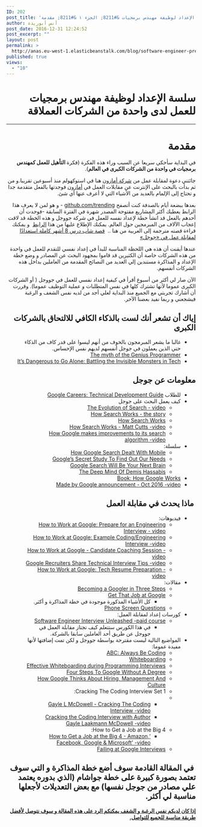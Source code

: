 ```yaml
---
ID: 202
post_title: 'سلسة الإعداد لوظيفة مهندس برمجيات &#8211; الجزء ١ &#8211; مقدمة'
author: أنس أبوريدة
post_date: 2016-12-31 12:24:52
post_excerpt: ""
layout: post
permalink: >
  http://anas.eu-west-1.elasticbeanstalk.com/blog/software-engineer-preparation-introduction/
published: true
views:
  - "10"
---
```

<h1 dir="rtl">سلسة الإعداد لوظيفة مهندس برمجيات للعمل لدى واحدة من الشركات العملاقة</h1>

<hr>

<h1 dir="rtl">مقدمة</h1>
<p dir="rtl">في البداية سأحكي سريعا عن السبب وراء هذه الفكرة (فكرة<strong> التأهيل للعمل كمهندس برمجيات في واحدة من الشركات الكبرى في العالم</strong>).</p>
<p dir="rtl">جائتني دعوة لمقابلة عمل من <a href="https://www.amazon.com/">شركة أمازون</a> هنا في استوكهولم منذ أسبوعين تقريبا.و من ثم بدأت بالبحث على الإنترنت عن مقابلات العمل في <a href="https://www.amazon.com/">أمازون</a> فوجدتها بالفعل متقدمة جدا و تحتاج إلى الإلمام بالعديد من الأشياء التي لا أعرف عنها أي شئ.</p>
<p dir="rtl">بعدها ببضعة أيام بالصدفة كنت أتصفح <a href="http://github.com/trending">github.com/trending</a>&nbsp;- و هو لمن لا يعرف هذا الرابط يعطيك أكثر المشاريع مفتوحة المصدر شهرة في الفترة السابقة -فوجدت أن أحدهم بالفعل قد انشأ خطة لإعداد نفسه للعمل في شركة جووجل و هذه الخطة قد لاقت إعجاب الآلاف من المبرمجين حول العالم.&nbsp;يمكنك الإطلاع عليها من هذا <a href="https://github.com/AnasFullStack/google-interview-university">الرابط</a>&nbsp; و يمكنك قراءة قصته مترجمة إلى العربية من هنا .. &nbsp;<a href="http://www.sasapost.com/translation/google-interview-university/">قصة شاب درس 8 أشهر كاملة استعدادًا لمقابلة عمل في «جوجل»</a></p>
<p dir="rtl">عندها أيقنت أن هذه هي اللحظة المناسبة للبدأ في إعداد نفسي للتقدم للعمل في واحدة من هذه الشركات خاصة أن الكثيرين قد قاموا بمجهود البحث عن المصادر و وضع خطة الإعداد و المذاكرة مستندين إلي العديد من النصائح المقدمة من العاملين بداخل هذه الشركات أنفسهم.</p>
<p dir="rtl">الآن صار لي أكثر من أسبوع أقرأ في كيفية إعداد نفسي للعمل في جووجل ( أو الشركات الكبرى عموما لأنها تشترك كلها في نفس المتطلبات و عملية التوظيف عموما). وقررت أن أشارك تجربتي مع الجميع منذ البداية لعلي أجد من لديه نفس الشغف و الرغبة فيشجعني و ربما نفيد بعضنا الآخر.</p>

<h2 dir="rtl">إياك أن تشعر أنك لست بالذكاء الكافي للالتحاق بالشركات الكبرى</h2>
<ul dir="rtl">
 	<li>غالبا ما يشعر المبرمجون بالخوف من أنهم ليسوا على قدر كاف من الذكاء حتي الذين يعملون في جوجل أنفسهم لديهم نفس الإحساس.</li>
 	<li><a href="https://www.youtube.com/watch?v=0SARbwvhupQ">The myth of the Genius Programmer</a></li>
 	<li><a href="https://www.youtube.com/watch?v=1i8ylq4j_EY">It’s Dangerous to Go Alone: Battling the Invisible Monsters in Tech</a></li>
</ul>
<h2 dir="rtl"><a id="About_Google_5"></a>معلومات عن جوجل</h2>
<ul dir="rtl">
 	<li>للطلاب&nbsp;<a href="https://www.google.com/about/careers/students/guide-to-technical-development.html">Google Careers: Technical Development Guide</a></li>
 	<li>كيف يعمل البحث على جوجل
<ul>
 	<li><a href="https://www.youtube.com/watch?v=mTBShTwCnD4">The Evolution of Search - video</a></li>
 	<li><a href="https://www.google.com/insidesearch/howsearchworks/thestory/">How Search Works - the story</a></li>
 	<li><a href="https://www.google.com/insidesearch/howsearchworks/">How Search Works</a></li>
 	<li><a href="https://www.youtube.com/watch?v=BNHR6IQJGZs">How Search Works - Matt Cutts -video </a></li>
 	<li><a href="https://www.youtube.com/watch?v=J5RZOU6vK4Q">How Google makes improvements to its search algorithm -video </a></li>
</ul>
</li>
 	<li>سلسلة:
<ul>
 	<li><a href="https://backchannel.com/how-google-search-dealt-with-mobile-33bc09852dc9">How Google Search Dealt With Mobile</a></li>
 	<li><a href="https://backchannel.com/googles-secret-study-to-find-out-our-needs-eba8700263bf">Google’s Secret Study To Find Out Our Needs</a></li>
 	<li><a href="https://backchannel.com/google-search-will-be-your-next-brain-5207c26e4523">Google Search Will Be Your Next Brain</a></li>
 	<li><a href="https://backchannel.com/the-deep-mind-of-demis-hassabis-156112890d8a">The Deep Mind Of Demis Hassabis</a></li>
</ul>
</li>
 	<li><a href="https://www.amazon.com/How-Google-Works-Eric-Schmidt/dp/1455582344">Book: How Google Works</a></li>
 	<li><a href="https://www.youtube.com/watch?v=q4y0KOeXViI">Made by Google announcement - Oct 2016 -video </a></li>
</ul>
<h2 dir="rtl"><a id="Interview_Process__General_Interview_Prep_22"></a>&nbsp;ماذا يحدث في مقابلة العمل&nbsp;</h2>
<ul dir="rtl">
 	<li>فيديوهات:
<ul>
 	<li><a href="https://www.youtube.com/watch?v=ko-KkSmp-Lk">How to Work at Google: Prepare for an Engineering Interview - video</a></li>
 	<li><a href="https://www.youtube.com/watch?v=XKu_SEDAykw">How to Work at Google: Example Coding/Engineering Interview -video </a></li>
 	<li><a href="https://www.youtube.com/watch?v=oWbUtlUhwa8&amp;feature=youtu.be">How to Work at Google - Candidate Coaching Session -video </a></li>
 	<li><a href="https://www.youtube.com/watch?v=qc1owf2-220&amp;feature=youtu.be">Google Recruiters Share Technical Interview Tips -video </a></li>
 	<li><a href="https://www.youtube.com/watch?v=8npJLXkcmu8">How to Work at Google: Tech Resume Preparation -video </a></li>
</ul>
</li>
 	<li>مقالات:
<ul>
 	<li><a href="http://www.google.com/about/careers/lifeatgoogle/hiringprocess/">Becoming a Googler in Three Steps</a></li>
 	<li><a href="http://steve-yegge.blogspot.com/2008/03/get-that-job-at-google.html">Get That Job at Google</a>
<ul>
 	<li>كل الأشياء المذكورة موجودة في خطة المذاكرة و أكثر.</li>
</ul>
</li>
 	<li><a href="http://sites.google.com/site/steveyegge2/five-essential-phone-screen-questions">Phone Screen Questions</a></li>
</ul>
</li>
 	<li>كورسات إعداد لمقابلة العمل:
<ul>
 	<li><a href="https://www.udemy.com/software-engineer-interview-unleashed">Software Engineer Interview Unleashed -paid course</a>
<ul>
 	<li>في هذا الكورس ستتعلم كيف تجتاز مقابلة العمل في جووجل عن طريق أحد العاملين سابقا بالشركة.</li>
</ul>
</li>
</ul>
</li>
 	<li>المواضيع التالية ليست مقترحة بواسطة جووجل و لكن تمت إضافتها لأنها مفيدة عموما:
<ul>
 	<li><a href="https://medium.com/always-be-coding/abc-always-be-coding-d5f8051afce2#.4heg8zvm4">ABC: Always Be Coding</a></li>
 	<li><a href="https://medium.com/@dpup/whiteboarding-4df873dbba2e#.hf6jn45g1">Whiteboarding</a></li>
 	<li><a href="http://www.coderust.com/blog/2014/04/10/effective-whiteboarding-during-programming-interviews/">Effective Whiteboarding during Programming Interviews</a></li>
 	<li><a href="https://medium.com/always-be-coding/four-steps-to-google-without-a-degree-8f381aa6bd5e#.asalo1vfx">Four Steps To Google Without A Degree</a></li>
 	<li><a href="http://www.kpcb.com/blog/lessons-learned-how-google-thinks-about-hiring-management-and-culture">How Google Thinks About Hiring, Management And Culture</a></li>
 	<li>Cracking The Coding Interview Set 1:</li>
 	<li>
<ul>
 	<li><a href="https://www.youtube.com/watch?v=rEJzOhC5ZtQ">Gayle L McDowell - Cracking The Coding Interview -video </a></li>
 	<li><a href="https://www.youtube.com/watch?v=aClxtDcdpsQ">Cracking the Coding Interview with Author Gayle Laakmann McDowell -video </a></li>
</ul>
</li>
 	<li>How to Get a Job at the Big 4:
<ul>
 	<li><a href="https://www.youtube.com/watch?v=YJZCUhxNCv8">‘How to Get a Job at the Big 4 - Amazon, Facebook, Google &amp; Microsoft’ -video </a></li>
</ul>
</li>
 	<li><a href="http://alexbowe.com/failing-at-google-interviews/">Failing at Google Interviews</a></li>
</ul>
</li>
</ul>
<h2 dir="rtl">&nbsp;في المقالة القادمة سوف أضع خطة المذاكرة و التي سوف تعتمد بصورة كبيرة على خطة جواشام (الذي بدوره يعتمد علي مصادر من جوجل نفسها) مع بعض التعديلات لأجعلها مناسبة لي أكثر.&nbsp;</h2>
<p dir="rtl"><span style="text-decoration: underline;"><strong>إذا كان لديكم نفس الرغبة و الشغف يمكنكم الرد على هذه المقالة و سوف نتوصل لأفضل طريقة مناسبة للجميع للتواصل.</strong></span></p>